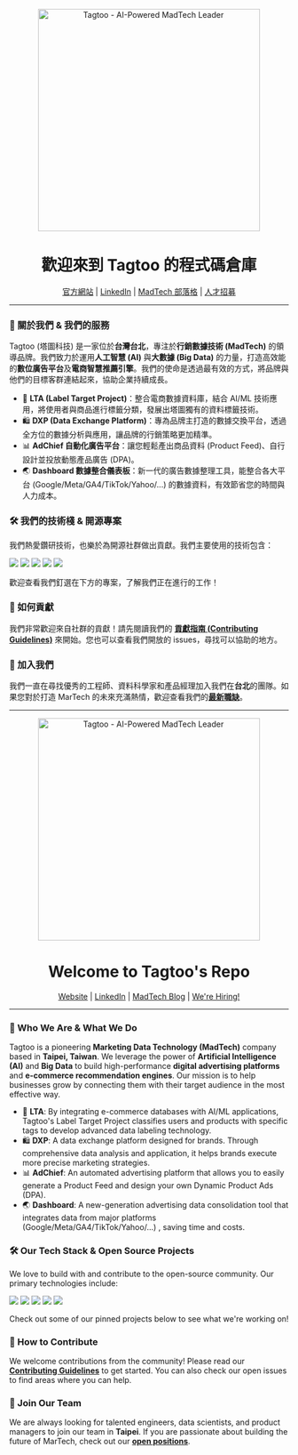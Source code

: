 <p align="center">
  <img src="https://storage.googleapis.com/tagtoo-website-assets/images/layout/tagtoo-logo.png" alt="Tagtoo - AI-Powered MadTech Leader" width="400"/>
</p>

<h1 align="center">歡迎來到 Tagtoo 的程式碼倉庫</h1>

<p align="center">
    <a href="https://tagtoo.com/">官方網站</a> |
    <a href="https://www.linkedin.com/company/tagtoo/">LinkedIn</a> |
    <a href="https://tagtoo.com/blog">MadTech 部落格</a> |
    <a href="https://www.104.com.tw/company/bkknjkw#info06">人才招募</a>
</p>

---

### 🚀 關於我們 & 我們的服務

Tagtoo (塔圖科技) 是一家位於**台灣台北**，專注於**行銷數據技術 (MadTech)** 的領導品牌。我們致力於運用**人工智慧 (AI)** 與**大數據 (Big Data)** 的力量，打造高效能的**數位廣告平台**及**電商智慧推薦引擎**。我們的使命是透過最有效的方式，將品牌與他們的目標客群連結起來，協助企業持續成長。

* 🤖 **LTA (Label Target Project)**：整合電商數據資料庫，結合 AI/ML 技術應用，將使用者與商品進行標籤分類，發展出塔圖獨有的資料標籤技術。
* 🛍️ **DXP (Data Exchange Platform)**：專為品牌主打造的數據交換平台，透過全方位的數據分析與應用，讓品牌的行銷策略更加精準。
* 📊 **AdChief 自動化廣告平台**：讓您輕鬆產出商品資料 (Product Feed)、自行設計並投放動態產品廣告 (DPA)。
* 🌏 **Dashboard 數據整合儀表板**：新一代的廣告數據整理工具，能整合各大平台 (Google/Meta/GA4/TikTok/Yahoo/...) 的數據資料，有效節省您的時間與人力成本。


### 🛠️ 我們的技術棧 & 開源專案

我們熱愛鑽研技術，也樂於為開源社群做出貢獻。我們主要使用的技術包含：

<p>
    <img src="https://img.shields.io/badge/-Python-3776AB?style=flat-square&logo=python&logoColor=white" />
    <img src="https://img.shields.io/badge/-JavaScript-F7DF1E?style=flat-square&logo=javascript&logoColor=black" />
    <img src="https://img.shields.io/badge/-React-61DAFB?style=flat-square&logo=react&logoColor=black" />
    <img src="https://img.shields.io/badge/-Kubernetes-326CE5?style=flat-square&logo=kubernetes&logoColor=white" />
    <img src="https://img.shields.io/badge/-Google_Cloud-4285F4?style=flat-square&logo=google-cloud&logoColor=white" />
</p>

歡迎查看我們釘選在下方的專案，了解我們正在進行的工作！

### 🌱 如何貢獻

我們非常歡迎來自社群的貢獻！請先閱讀我們的 [**貢獻指南 (Contributing Guidelines)**](CONTRIBUTING.md) 來開始。您也可以查看我們開放的 issues，尋找可以協助的地方。

### 💼 加入我們

我們一直在尋找優秀的工程師、資料科學家和產品經理加入我們在**台北**的團隊。如果您對於打造 MarTech 的未來充滿熱情，歡迎查看我們的[**最新職缺**](https://www.104.com.tw/company/bkknjkw#info06)。


---


<p align="center">
  <img src="https://storage.googleapis.com/tagtoo-website-assets/images/layout/tagtoo-logo.png" alt="Tagtoo - AI-Powered MadTech Leader" width="400"/>
</p>

<h1 align="center">Welcome to Tagtoo's Repo</h1>

<p align="center">
    <a href="https://tagtoo.com/">Website</a> |
    <a href="https://www.linkedin.com/company/tagtoo/">LinkedIn</a> |
    <a href="https://tagtoo.com/blog">MadTech Blog</a> |
    <a href="https://www.104.com.tw/company/bkknjkw#info06">We're Hiring!</a>
</p>

---

### 🚀 Who We Are & What We Do

Tagtoo is a pioneering **Marketing Data Technology (MadTech)** company based in **Taipei, Taiwan**. We leverage the power of **Artificial Intelligence (AI)** and **Big Data** to build high-performance **digital advertising platforms** and **e-commerce recommendation engines**. Our mission is to help businesses grow by connecting them with their target audience in the most effective way.

* 🤖 **LTA**: By integrating e-commerce databases with AI/ML applications, Tagtoo's Label Target Project classifies users and products with specific tags to develop advanced data labeling technology.
* 🛍️ **DXP**: A data exchange platform designed for brands. Through comprehensive data analysis and application, it helps brands execute more precise marketing strategies.
* 📊 **AdChief**: An automated advertising platform that allows you to easily generate a Product Feed and design your own Dynamic Product Ads (DPA).
* 🌏 **Dashboard**: A new-generation advertising data consolidation tool that integrates data from major platforms (Google/Meta/GA4/TikTok/Yahoo/...) , saving time and costs.


### 🛠️ Our Tech Stack & Open Source Projects

We love to build with and contribute to the open-source community. Our primary technologies include:

<p>
    <img src="https://img.shields.io/badge/-Python-3776AB?style=flat-square&logo=python&logoColor=white" />
    <img src="https://img.shields.io/badge/-JavaScript-F7DF1E?style=flat-square&logo=javascript&logoColor=black" />
    <img src="https://img.shields.io/badge/-React-61DAFB?style=flat-square&logo=react&logoColor=black" />
    <img src="https://img.shields.io/badge/-Kubernetes-326CE5?style=flat-square&logo=kubernetes&logoColor=white" />
    <img src="https://img.shields.io/badge/-Google_Cloud-4285F4?style=flat-square&logo=google-cloud&logoColor=white" />
</p>

Check out some of our pinned projects below to see what we're working on!

### 🌱 How to Contribute

We welcome contributions from the community! Please read our [**Contributing Guidelines**](CONTRIBUTING.md) to get started. You can also check our open issues to find areas where you can help.

### 💼 Join Our Team

We are always looking for talented engineers, data scientists, and product managers to join our team in **Taipei**. If you are passionate about building the future of MarTech, check out our [**open positions**](https://www.104.com.tw/company/bkknjkw#info06).

